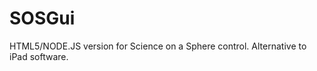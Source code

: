SOSGui
======

HTML5/NODE.JS version for Science on a Sphere control.  Alternative to iPad software.
